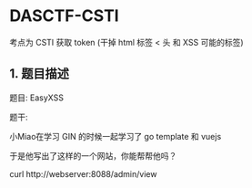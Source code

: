 # DASCTF-CSTI
考点为 CSTI 获取 token (干掉 html 标签 &lt; 头 和 XSS 可能的标签)

## 1. 题目描述

题目: EasyXSS

题干: 

小Miao在学习 GIN 的时候一起学习了 go template 和 vuejs 

于是他写出了这样的一个网站，你能帮帮他吗？


curl http://webserver:8088/admin/view